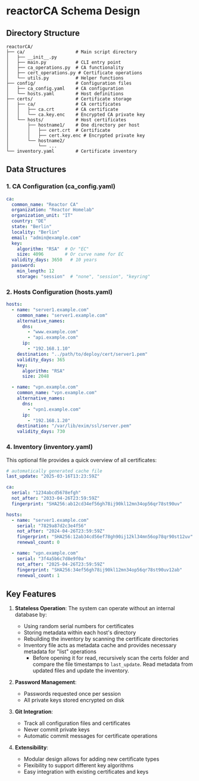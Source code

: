 # reactorCA Schema Design

## Directory Structure
```
reactorCA/
├── ca/                   # Main script directory
│   ├── __init__.py
│   ├── main.py           # CLI entry point
│   ├── ca_operations.py  # CA functionality
│   ├── cert_operations.py # Certificate operations
│   └── utils.py          # Helper functions
├── config/               # Configuration files
│   ├── ca_config.yaml    # CA configuration
│   └── hosts.yaml        # Host definitions
├── certs/                # Certificate storage
│   ├── ca/               # CA certificates
│   │   ├── ca.crt        # CA certificate
│   │   └── ca.key.enc    # Encrypted CA private key
│   └── hosts/            # Host certificates
│       ├── hostname1/    # One directory per host
│       │   ├── cert.crt  # Certificate
│       │   ├── cert.key.enc # Encrypted private key
│       └── hostname2/
│           └── ...
└── inventory.yaml        # Certificate inventory
```

## Data Structures

### 1. CA Configuration (ca_config.yaml)
```yaml
ca:
  common_name: "Reactor CA"
  organization: "Reactor Homelab"
  organization_unit: "IT"
  country: "DE"
  state: "Berlin"
  locality: "Berlin"
  email: "admin@example.com"
  key:
    algorithm: "RSA"  # Or "EC"
    size: 4096        # Or curve name for EC
  validity_days: 3650   # 10 years
  password:
    min_length: 12
    storage: "session"  # "none", "session", "keyring"
```

### 2. Hosts Configuration (hosts.yaml)
```yaml
hosts:
  - name: "server1.example.com"
    common_name: "server1.example.com"
    alternative_names:
      dns:
        - "www.example.com"
        - "api.example.com"
      ip:
        - "192.168.1.10"
    destination: "../path/to/deploy/cert/server1.pem"
    validity_days: 365
    key:
      algorithm: "RSA"
      size: 2048

  - name: "vpn.example.com"
    common_name: "vpn.example.com"
    alternative_names:
      dns:
        - "vpn1.example.com"
      ip:
        - "192.168.1.20"
    destination: "/var/lib/exim/ssl/server.pem"
    validity_days: 730
```

### 4. Inventory (inventory.yaml)
This optional file provides a quick overview of all certificates:

```yaml
# automatically generated cache file
last_update: "2025-03-16T13:23:59Z"

ca:
  serial: "1234abcd5678efgh"
  not_after: "2033-04-26T23:59:59Z"
  fingerprint: "SHA256:ab12cd34ef56gh78ij90kl12mn34op56qr78st90uv"

hosts:
  - name: "server1.example.com"
    serial: "7829a87d2c3e4f56"
    not_after: "2024-04-26T23:59:59Z"
    fingerprint: "SHA256:12ab34cd56ef78gh90ij12kl34mn56op78qr90st12uv"
    renewal_count: 0

  - name: "vpn.example.com"
    serial: "3f4a5b6c7d8e9f0a"
    not_after: "2025-04-26T23:59:59Z"
    fingerprint: "SHA256:34ef56gh78ij90kl12mn34op56qr78st90uv12ab"
    renewal_count: 1
```

## Key Features

1. **Stateless Operation**: The system can operate without an internal database by:
   - Using random serial numbers for certificates
   - Storing metadata within each host's directory
   - Rebuilding the inventory by scanning the certificate directories
   - Inventory file acts as metadata cache and provides necessary metadata for "list" operations
     - Before opening it for read, recursively scan the certs folder and compare the file timestamps
       to `last_update`. Read metadata from updated files and update the inventory.

2. **Password Management**:
   - Passwords requested once per session
   - All private keys stored encrypted on disk

3. **Git Integration**:
   - Track all configuration files and certificates
   - Never commit private keys
   - Automatic commit messages for certificate operations

4. **Extensibility**:
   - Modular design allows for adding new certificate types
   - Flexibility to support different key algorithms
   - Easy integration with existing certificates and keys
